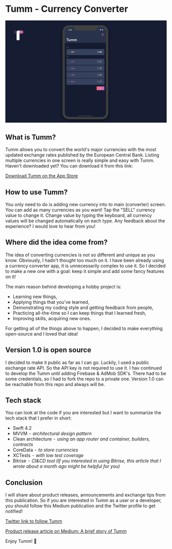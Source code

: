 # Tumm - Currency Converter

![Screenshot](/cover-image.png "Screenshot")

## What is Tumm?

Tumm allows you to convert the world's major currencies with the most updated exchange rates published by the European Central Bank.
Listing multiple currencies in one screen is really simple and easy with Tumm. 
Haven't downloaded yet? You can download it from this link:

[Download Tumm on the App Store](https://itunes.apple.com/tr/app/tumm-currency-converter/id1447853257?mt=8 "Download Tumm on the App Store")


## How to use Tumm?

You only need to do is adding new currency into to main (converter) screen. You can add as many currencies as you want! Tap the "SELL" currency value to change it. Change value by typing the keyboard, all currency values will be changed automatically on each type.
Any feedback about the experience? I would love to hear from you!

## Where did the idea come from?

The idea of converting currencies is not so different and unique as you know. Obviously, I hadn't thought too much on it. I have been already using a currency converter app, it is unnecessarily complex to use it. So I decided to make a new one with a goal: keep it simple and add some fancy features on it!

The main reason behind developing a hobby project is:
- Learning new things,
- Applying things that you've learned,
- Demonstrating my coding style and getting feedback from people,
- Practicing all-the-time so I can keep things that I learned fresh,
- Improving skills, acquiring new ones.

For getting all of the things above to happen, I decided to make everything open-source and I loved that idea!

## Version 1.0 is open source

I decided to make it public as far as I can go. Luckily, I used a public exchange rate API. So the API key is not required to use it. I hav continued to develop the Tumm until adding Firebase & AdMob SDK's. There had to be some credentials, so I had to fork the repo to a private one. Version 1.0 can be reachable from this repo and always will be.

## Tech stack

You can look at the code if you are interested but I want to summarize the tech stack that I prefer in short:
* Swift 4.2
* MVVM  -  _architectural design pattern_
* Clean architecture  -  _using an app router and container, builders, contracts_
* CoreData  -  _to store currencies_
* XCTests  -  _with low test coverage_
* Bitrise  -  _CI&CD tool (If you interested in using Bitrise, this article that I wrote about a month ago might be helpful for you)_

## Conclusion

I will share about product releases, announcements and exchange tips from this publication. So if you are interested in Tumm as a user or a developer, you should follow this Medium publication and the Twitter profile to get notified!

[Twitter link to follow Tumm](https://twitter.com/tummapp "Twitter link to follow Tumm")

[Product release article on Medium: A brief story of Tumm](https://medium.com/p/1fc830718ff6 "Product release article on Medium: A brief story of Tumm")


Enjoy Tumm! 🎉
